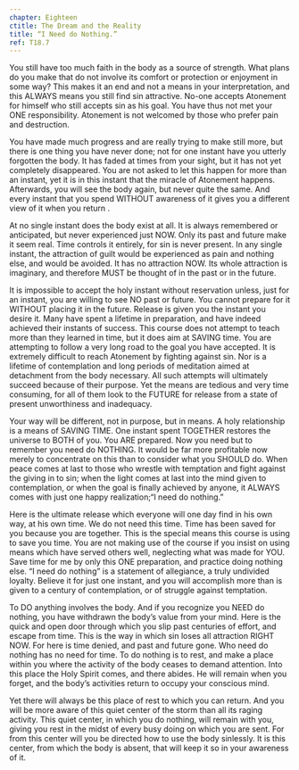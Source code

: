 ```yaml
---
chapter: Eighteen
ctitle: The Dream and the Reality
title: “I Need do Nothing.”
ref: T18.7
---
```


You still have too much faith in the body as a source of strength. What
plans do you make that do not involve its comfort or protection or
enjoyment in some way? This makes it an end and not a means in your
interpretation, and this ALWAYS means you still find sin attractive.
No-one accepts Atonement for himself who still accepts sin as his
goal. You have thus not met your ONE responsibility. Atonement is not
welcomed by those who prefer pain and destruction.

You have made much progress and are really trying to make still more,
but there is one thing you have never done; not for one instant have you
utterly forgotten the body. It has faded at times from your sight, but
it has not yet completely disappeared. You are not asked to let this
happen for more than an instant, yet it is in this instant that the
miracle of Atonement happens. Afterwards, you will see the body again,
but never quite the same. And every instant that you spend WITHOUT
awareness of it gives you a different view of it when you return .

At no single instant does the body exist at all. It is always remembered
or anticipated, but never experienced just NOW. Only its past and future
make it seem real. Time controls it entirely, for sin is never present.
In any single instant, the attraction of guilt would be experienced as
pain and nothing else, and would be avoided. It has no attraction NOW.
Its whole attraction is imaginary, and therefore MUST be thought of in
the past or in the future.

It is impossible to accept the holy instant without reservation unless,
just for an instant, you are willing to see NO past or future. You cannot
prepare for it WITHOUT placing it in the future. Release is given you
the instant you desire it. Many have spent a lifetime in preparation,
and have indeed achieved their instants of success. This course does not
attempt to teach more than they learned in time, but it does aim at
SAVING time. You are attempting to follow a very long road to the goal
you have accepted. It is extremely difficult to reach Atonement by
fighting against sin. Nor is a lifetime of contemplation and long
periods of meditation aimed at detachment from the body
necessary. All such attempts will ultimately succeed because of their
purpose. Yet the means are tedious and very time consuming, for all of
them look to the FUTURE for release from a state of present unworthiness
and inadequacy.

Your way will be different, not in purpose, but in means. A holy
relationship is a means of SAVING TIME. One instant spent TOGETHER
restores the universe to BOTH of you. You ARE prepared. Now you need but
to remember you need do NOTHING. It would be far more profitable now
merely to concentrate on this than to consider what you SHOULD do. When
peace comes at last to those who wrestle with temptation and fight
against the giving in to sin; when the light comes at last into the mind
given to contemplation, or when the goal is finally achieved by anyone,
it ALWAYS comes with just one happy realization;“I need do nothing.”

Here is the ultimate release which everyone will one day find in his own
way, at his own time. We do not need this time. Time has been saved for
you because you are together. This is the special means this course is
using to save you time. You are not making use of the course if you
insist on using means which have served others well, neglecting what was
made for YOU. Save time for me by only this ONE preparation, and
practice doing nothing else. “I need do nothing” is a statement of
allegiance, a truly undivided loyalty. Believe it for just one instant,
and you will accomplish more than is given to a century of
contemplation, or of struggle against temptation.

To DO anything involves the body. And if you recognize you NEED do
nothing, you have withdrawn the body’s value from your mind. Here is the
quick and open door through which you slip past centuries of effort, and
escape from time. This is the way in which sin loses all attraction RIGHT
NOW. For here is time denied, and past and future gone. Who need do
nothing has no need for time. To do nothing is to rest, and make a place
within you where the activity of the body ceases to demand attention.
Into this place the Holy Spirit comes, and there abides. He will remain
when you forget, and the body’s activities return to occupy your
conscious mind.

Yet there will always be this place of rest to which you can return. And
you will be more aware of this quiet center of the storm than all its
raging activity. This quiet center, in which you do
nothing, will remain with you, giving you rest in the midst of every
busy doing on which you are sent. For from this center will you be
directed how to use the body sinlessly. It is this center, from which
the body is absent, that will keep it so in your awareness of it.


